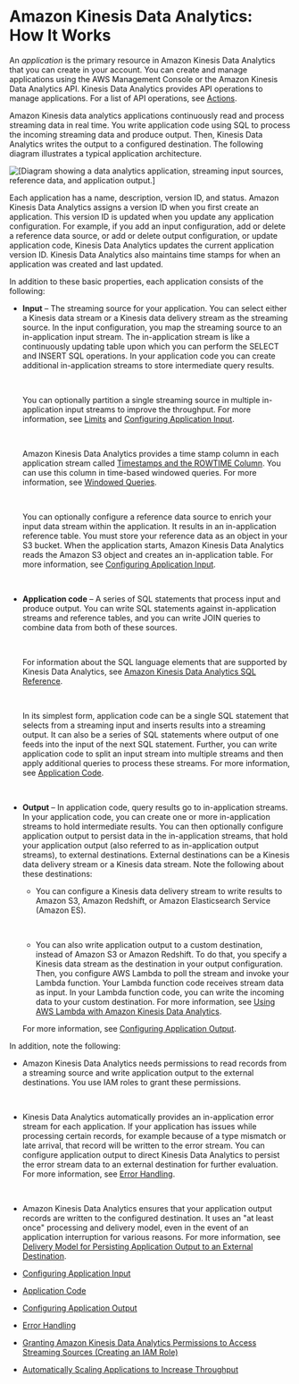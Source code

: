 # Amazon Kinesis Data Analytics: How It Works<a name="how-it-works"></a>

An *application* is the primary resource in Amazon Kinesis Data Analytics that you can create in your account\. You can create and manage applications using the AWS Management Console or the Amazon Kinesis Data Analytics API\. Kinesis Data Analytics provides API operations to manage applications\. For a list of API operations, see [Actions](API_Operations.md)\. 

Amazon Kinesis data analytics applications continuously read and process streaming data in real time\. You write application code using SQL to process the incoming streaming data and produce output\. Then, Kinesis Data Analytics writes the output to a configured destination\. The following diagram illustrates a typical application architecture\.

![\[Diagram showing a data analytics application, streaming input sources, reference
                data, and application output.\]](http://docs.aws.amazon.com/kinesisanalytics/latest/dev/images/kinesis-app.png)

Each application has a name, description, version ID, and status\. Amazon Kinesis Data Analytics assigns a version ID when you first create an application\. This version ID is updated when you update any application configuration\. For example, if you add an input configuration, add or delete a reference data source, or add or delete output configuration, or update application code, Kinesis Data Analytics updates the current application version ID\. Kinesis Data Analytics also maintains time stamps for when an application was created and last updated\. 

In addition to these basic properties, each application consists of the following:

+ **Input** – The streaming source for your application\. You can select either a Kinesis data stream or a Kinesis data delivery stream as the streaming source\. In the input configuration, you map the streaming source to an in\-application input stream\. The in\-application stream is like a continuously updating table upon which you can perform the SELECT and INSERT SQL operations\. In your application code you can create additional in\-application streams to store intermediate query results\. 

   

  You can optionally partition a single streaming source in multiple in\-application input streams to improve the throughput\. For more information, see [Limits](limits.md) and [Configuring Application Input](how-it-works-input.md)\.

   

  Amazon Kinesis Data Analytics provides a time stamp column in each application stream called [Timestamps and the ROWTIME Column](timestamps-rowtime-concepts.md)\. You can use this column in time\-based windowed queries\. For more information, see [Windowed Queries](windowed-sql.md)\. 

   

  You can optionally configure a reference data source to enrich your input data stream within the application\. It results in an in\-application reference table\. You must store your reference data as an object in your S3 bucket\. When the application starts, Amazon Kinesis Data Analytics reads the Amazon S3 object and creates an in\-application table\. For more information, see [Configuring Application Input](how-it-works-input.md)\.

   

+ **Application code** – A series of SQL statements that process input and produce output\. You can write SQL statements against in\-application streams and reference tables, and you can write JOIN queries to combine data from both of these sources\. 

   

  For information about the SQL language elements that are supported by Kinesis Data Analytics, see [Amazon Kinesis Data Analytics SQL Reference](http://docs.aws.amazon.com/kinesisanalytics/latest/sqlref/analytics-sql-reference.html)\.

   

  In its simplest form, application code can be a single SQL statement that selects from a streaming input and inserts results into a streaming output\. It can also be a series of SQL statements where output of one feeds into the input of the next SQL statement\. Further, you can write application code to split an input stream into multiple streams and then apply additional queries to process these streams\. For more information, see [Application Code](how-it-works-app-code.md)\.

   

+ **Output** – In application code, query results go to in\-application streams\. In your application code, you can create one or more in\-application streams to hold intermediate results\. You can then optionally configure application output to persist data in the in\-application streams, that hold your application output \(also referred to as in\-application output streams\), to external destinations\. External destinations can be a Kinesis data delivery stream or a Kinesis data stream\. Note the following about these destinations:

  + You can configure a Kinesis data delivery stream to write results to Amazon S3, Amazon Redshift, or Amazon Elasticsearch Service \(Amazon ES\)\.

     

  + You can also write application output to a custom destination, instead of Amazon S3 or Amazon Redshift\. To do that, you specify a Kinesis data stream as the destination in your output configuration\. Then, you configure AWS Lambda to poll the stream and invoke your Lambda function\. Your Lambda function code receives stream data as input\. In your Lambda function code, you can write the incoming data to your custom destination\. For more information, see [Using AWS Lambda with Amazon Kinesis Data Analytics](http://docs.aws.amazon.com/lambda/latest/dg/with-kinesis.html)\. 

  For more information, see [Configuring Application Output](how-it-works-output.md)\.

In addition, note the following:

+ Amazon Kinesis Data Analytics needs permissions to read records from a streaming source and write application output to the external destinations\. You use IAM roles to grant these permissions\.

   

+ Kinesis Data Analytics automatically provides an in\-application error stream for each application\. If your application has issues while processing certain records, for example because of a type mismatch or late arrival, that record will be written to the error stream\. You can configure application output to direct Kinesis Data Analytics to persist the error stream data to an external destination for further evaluation\. For more information, see [Error Handling](error-handling.md)\. 

   

+ Amazon Kinesis Data Analytics ensures that your application output records are written to the configured destination\. It uses an "at least once" processing and delivery model, even in the event of an application interruption for various reasons\. For more information, see [Delivery Model for Persisting Application Output to an External Destination](failover-checkpoint.md)\.


+ [Configuring Application Input](how-it-works-input.md)
+ [Application Code](how-it-works-app-code.md)
+ [Configuring Application Output](how-it-works-output.md)
+ [Error Handling](error-handling.md)
+ [Granting Amazon Kinesis Data Analytics Permissions to Access Streaming Sources \(Creating an IAM Role\)](iam-role.md)
+ [Automatically Scaling Applications to Increase Throughput](how-it-works-autoscaling.md)